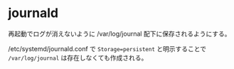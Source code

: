 # journald

再起動でログが消えないように /var/log/journal 配下に保存されるようにする。

/etc/systemd/journald.conf で `Storage=persistent` と明示することで
`/var/log/journal` は存在しなくても作成される。

